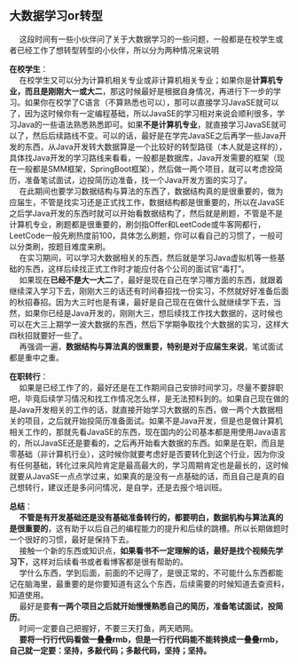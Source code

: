 大数据学习or转型
---
&emsp; 这段时间有一些小伙伴问了关于大数据学习的一些问题，一般都是在校学生或者已经工作了想转型转型的小伙伴，所以分为两种情况来说明  

**在校学生**：  
&emsp; 在校学生又可以分为计算机相关专业或非计算机相关专业；如果你是**计算机专业，而且是刚刚大一或大二**，那这时候最好是根据自身情况，再进行下一步的学习。如果你在校学了C语言（不算熟悉也可以），那可以直接学习JavaSE就可以了，因为这时候你有一定编程基础，所以JavaSE的学习相对来说会顺利很多，学习Java的一些语法熟悉熟悉即可。如果**不是计算机专业**，就直接学习JavaSE就可以了，然后后续路线不变。可以的话，最好是在学完JavaSE之后再学一些Java开发的东西，从Java开发转大数据算是一个比较好的转型路径（本人就是这样的），具体找Java开发的学习路线来看看，一般都是数据库，Java开发需要的框架（现在一般都是SMM框架，SpringBoot框架），然后做一两个项目，就可以考虑投简历，准备笔试面试，边投简历边准备，找一个Java开发方面的实习了。  
&emsp; 在此期间也要学习数据结构与算法的东西了，数据结构真的是很重要的，做为应届生，不管是找实习还是正式找工作，数据结构都是很重要的，所以在JavaSE之后学Java开发的东西时就可以开始看数据结构了，然后就是刷题，不管是不是计算机专业，刷题都是很重要的，刷剑指Offer和LeetCode或牛客网都行，LeetCode一般先刷热度前100，具体怎么刷题，你可以看自己的习惯了，一般可以分类刷，按题目难度来刷。  
&emsp; 在实习期间，可以学习大数据相关的东西，然后就是学习Java虚拟机等一些基础的东西，这样后续找正式工作时才能应付各个公司的面试官“毒打”。  
&emsp; 如果现在**已经不是大一大二**了，最好是现在自己在学习哪方面的东西，就跟着继续深入学习下去，刚刚大三的话还有时间春招找一份实习，不然就好好准备后面的秋招春招。因为大三时也是有课，最好是自己现在在做什么就继续学下去，当然，如果你已经是Java开发的，刚刚大三，想后续找工作找大数据的，这时候也可以在大三上期学一波大数据的东西，然后下学期争取找个大数据的实习，这样大四秋招就要好一些了。  
&emsp; 再强调一遍，**数据结构与算法真的很重要，特别是对于应届生来说**，笔试面试都是重中之重。   
  
**在职转行**：  
&emsp; 如果是已经工作了的，最好还是在工作期间自己安排时间学习，尽量不要辞职吧，毕竟后续学习情况和找工作情况怎么样，是无法预料到的。如果自己现在做的是Java开发相关的工作的话，就直接开始学习大数据的东西，做一两个大数据相关的项目，之后就开始投简历准备面试。如果不是Java开发，但是也是做计算机相关工作的，那就先看JavaSE的东西，现在国内的公司基本都是用使用Java语言的，所以JavaSE还是要看的，之后再开始看大数据的东西。如果是在职，而且是零基础（非计算机行业），这时候你就要考虑好是否要转化到这个行业，因为你没有任何基础，转化过来风险肯定是最高最大的，学习周期肯定也是最长的，这时候就要从JavaSE一点点学过来，如果真的是没有一点基础的话，而且自己是真的自己想转行，建议还是多问问情况，是自学，还是去报个培训班。   

**总结**：   
&emsp; **不管是有开发基础还是没有基础准备转行的，都要明白，数据机构与算法真的是很重要的**，这有助于以后自己的编程能力的提升和后续的跳槽。所以长期做题时一个很好的习惯，最好是保持下去。   
&emsp; 接触一个新的东西或知识点，**如果看书不一定理解的话，最好是找个视频先学习下**，这样对后续看书或者看博客都是很有帮助的。   
&emsp; 学什么东西，学到后面，前面的不记得了，是很正常的，不可能什么东西都能记在脑海里，最重要的是你要知道有这么个东西，后续需要的时候知道去查资料，知道使用。   
&emsp; 最好是要**有一两个项目之后就开始慢慢熟悉自己的简历，准备笔试面试，投简历**。  
&emsp; 时间一定要自己把握好，不要三天打鱼，两天晒网。   
&emsp; **要将一行行代码看做一叠叠rmb，但是一行行代码能不能转换成一叠叠rmb，自己就一定要：坚持，多敲代码；多敲代码，坚持；坚持。**   








